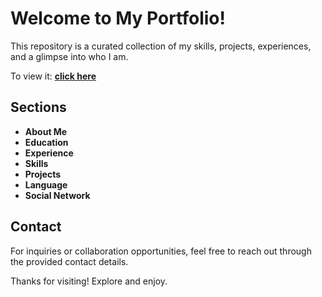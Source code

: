 # Welcome to My Portfolio!

This repository is a curated collection of my skills, projects, experiences, and a glimpse into who I am.

To view it: **[click here](https://vmohd.github.io/)**

## Sections

- **About Me**
- **Education**
- **Experience**
- **Skills**
- **Projects**
- **Language**
- **Social Network**

## Contact

For inquiries or collaboration opportunities, feel free to reach out through the provided contact details.

Thanks for visiting! Explore and enjoy.
